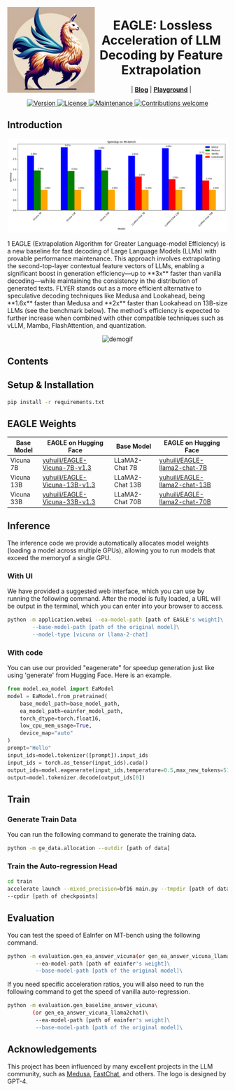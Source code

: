<img src="figs/logo.png" alt="EAGLE" width="200" align="left"><div align="center"><h1>&nbsp;EAGLE: Lossless Acceleration of LLM Decoding by Feature Extrapolation</h1></div>

<p align="center">
| <a href="https://sites.google.com/view/
medusa-llm"><b>Blog</b></a> | <a href="https://sites.google.com/view/
medusa-llm"><b>Playground</b></a> |
</p>


<p align="center">
  <a href="">
    <img src="https://img.shields.io/badge/Version-v1.0.0-orange.svg" alt="Version">
  </a>
  <a href="https://opensource.org/licenses/Apache-2.0">
    <img src="https://img.shields.io/badge/License-Apache_2.0-blue.svg" alt="License">
  </a>
  <a href="https://github.com/SafeAILab/EAGLE/issues">
    <img src="https://img.shields.io/badge/Maintained%3F-yes-green.svg" alt="Maintenance">
  </a>
  <a href="https://github.com/SafeAILab/EAGLE/pulls">
    <img src="https://img.shields.io/badge/Contributions-welcome-brightgreen.svg?style=flat" alt="Contributions welcome">
  </a>
</p>


## Introduction

<p align="center">
  <img src="./figs/benchmark.png" alt="benchmark" width="790">
</p>
1
EAGLE (Extrapolation Algorithm for Greater Language-model Efficiency) is a new baseline for fast decoding of Large Language Models (LLMs) with provable performance maintenance. This approach involves extrapolating the second-top-layer contextual feature vectors of LLMs, enabling a significant boost in generation efficiency—up to **3x** faster than vanilla decoding—while maintaining the consistency in the distribution of generated texts. FLYER stands out as a more efficient alternative to speculative decoding techniques like Medusa and Lookahead, being **1.6x** faster than Medusa and **2x** faster than Lookahead on 13B-size LLMs (see the benchmark below). The method's efficiency is expected to further increase when combined with other compatible techniques such as vLLM, Mamba, FlashAttention, and quantization.

<p align="center">
  <img src="./figs/demo.gif" alt="demogif">
</p>

## Contents

## Setup & Installation

```bash
pip install -r requirements.txt
```

## EAGLE Weights

| Base Model  | EAGLE on Hugging Face  | Base Model  | EAGLE on Hugging Face  |
|------|------|------|------|
| Vicuna 7B | [yuhuili/EAGLE-Vicuna-7B-v1.3](https://huggingface.co/yuhuili/EAGLE-Vicuna-7B-v1.3) | LLaMA2-Chat 7B | [yuhuili/EAGLE-llama2-chat-7B](https://huggingface.co/yuhuili/EAGLE-llama2-chat-7B) |
| Vicuna 13B | [yuhuili/EAGLE-Vicuna-13B-v1.3](https://huggingface.co/yuhuili/EAGLE-Vicuna-13B-v1.3) | LLaMA2-Chat 13B | [yuhuili/EAGLE-llama2-chat-13B](https://huggingface.co/yuhuili/EAGLE-llama2-chat-13B) |
| Vicuna 33B | [yuhuili/EAGLE-Vicuna-33B-v1.3](https://huggingface.co/yuhuili/EAGLE-Vicuna-33B-v1.3)| LLaMA2-Chat 70B| [yuhuili/EAGLE-llama2-chat-70B](https://huggingface.co/yuhuili/EAGLE-llama2-chat-70B)|

## Inference
The inference code we provide automatically allocates model weights (loading a model across multiple GPUs), allowing you to run models that exceed the memoryof a single GPU.

### With UI
We have provided a suggested web interface, which you can use by running the following command. After the model is fully loaded, a URL will be output in the terminal, which you can enter into your browser to access.
```bash
python -m application.webui --ea-model-path [path of EAGLE's weight]\ 
		--base-model-path [path of the original model]\
		--model-type [vicuna or llama-2-chat]
```
### With code
You can use our provided "eagenerate" for speedup generation just like using 'generate' from Hugging Face. Here is an example.
```python
from model.ea_model import EaModel
model = EaModel.from_pretrained(  
    base_model_path=base_model_path,  
    ea_model_path=eainfer_model_path,  
    torch_dtype=torch.float16,  
    low_cpu_mem_usage=True,  
    device_map="auto"  
)
prompt="Hello"
input_ids=model.tokenizer([prompt]).input_ids
input_ids = torch.as_tensor(input_ids).cuda()
output_ids=model.eagenerate(input_ids,temperature=0.5,max_new_tokens=512)
output=model.tokenizer.decode(output_ids[0])
```
## Train

### Generate Train Data
You can run the following command to generate the training data.
```bash
python -m ge_data.allocation --outdir [path of data]
```
### Train the Auto-regression Head
```bash
cd train
accelerate launch --mixed_precision=bf16 main.py --tmpdir [path of data]\
--cpdir [path of checkpoints]
```
## Evaluation
You can test the speed of EaInfer on MT-bench using the following command.
```bash
python -m evaluation.gen_ea_answer_vicuna(or gen_ea_answer_vicuna_llama2chat)\
		 --ea-model-path [path of eainfer's weight]\ 
		 --base-model-path [path of the original model]\
```
If you need specific acceleration ratios, you will also need to run the following command to get the speed of vanilla auto-regression.
```bash
python -m evaluation.gen_baseline_answer_vicuna\
		(or gen_ea_answer_vicuna_llama2chat)\
		 --ea-model-path [path of eainfer's weight]\ 
		 --base-model-path [path of the original model]\
```

## Acknowledgements

This project has been influenced by many excellent projects in the LLM community, such as [Medusa](https://github.com/FasterDecoding/Medusa), [FastChat](https://github.com/lm-sys/FastChat), and others. The logo is designed by GPT-4.
